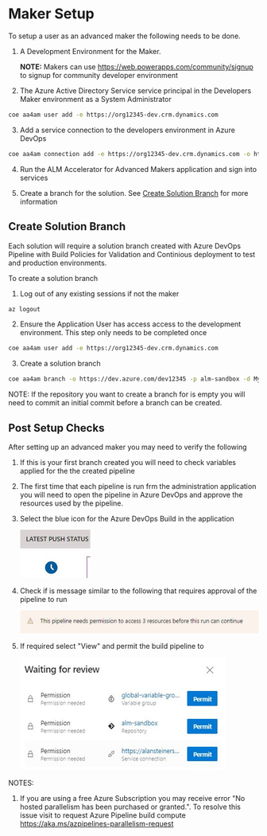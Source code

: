 # Maker Setup

To setup a user as an advanced maker the following needs to be done.

1. A Development Environment for the Maker.

    **NOTE:** Makers can use https://web.powerapps.com/community/signup to signup for community developer environment

2. The Azure Active Directory Service service principal in the Developers Maker environment as a System Administrator

```bash
coe aa4am user add -e https://org12345-dev.crm.dynamics.com
```

3. Add a service connection to the developers environment in Azure DevOps

```bash
coe aa4am connection add -e https://org12345-dev.crm.dynamics.com -o https://dev.azure.com/dev12345 -p alm-sandbox
```

4. Run the ALM Accelerator for Advanced Makers application and sign into services

6. Create a branch for the solution. See [Create Solution Branch](#create-solution-branch) for more information

## Create Solution Branch

Each solution will require a solution branch created with Azure DevOps Pipeline with Build Policies for Validation and Continious deployment to test and production environments.

To create a solution branch

1. Log out of any existing sessions if not the maker

```bash
az logout
```

2. Ensure the Application User has access access to the development environment. This step only needs to be completed once

```bash
coe aa4am user add -e https://org12345-dev.crm.dynamics.com
```

3. Create a solution branch

```bash
coe aa4am branch -o https://dev.azure.com/dev12345 -p alm-sandbox -d MyTestSolution
```

NOTE: If the repository you want to create a branch for is empty you will need to commit an initial commit before a branch can be created.

## Post Setup Checks

After setting up an advanced maker you may need to verify the following

1. If this is your first branch created you will need to check variables applied for the the created pipeline

2. The first time that each pipeline is run frm the administration application you will need to open the pipeline in Azure DevOps and approve the resources used by the pipeline.

3. Select the blue icon for the Azure DevOps Build in the application

   ![Latest Push Status](../../images/latest-push-status.jpg)

4. Check if is message similar to the following that requires approval of the pipeline to run

   ![Azure DevOps Permissions](../../images/devops-pipeline-permissions.jpg)

5. If required select "View" and permit the build pipeline to

   ![Azure DevOps Permit](../../images/devops-pipeline-permit.jpg)

NOTES:
1. If you are using a free Azure Subscription you may receive error "No hosted parallelism has been purchased or granted.". To resolve this issue visit to request Azure Pipeline build compute https://aka.ms/azpipelines-parallelism-request